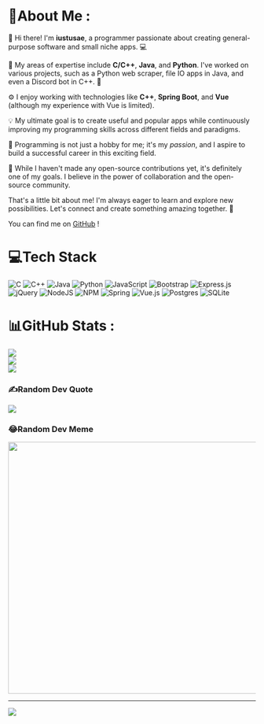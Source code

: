 # 💫About Me :
👋 Hi there! I'm **iustusae**, a programmer passionate about creating general-purpose software and small niche apps. 💻

🔧 My areas of expertise include **C/C++**, **Java**, and **Python**. I've worked on various projects, such as a Python web scraper, file IO apps in Java, and even a Discord bot in C++. 🚀

⚙️ I enjoy working with technologies like **C++**, **Spring Boot**, and **Vue** (although my experience with Vue is limited). 

💡 My ultimate goal is to create useful and popular apps while continuously improving my programming skills across different fields and paradigms. 

🌱 Programming is not just a hobby for me; it's my *passion*, and I aspire to build a successful career in this exciting field. 

🌟 While I haven't made any open-source contributions yet, it's definitely one of my goals. I believe in the power of collaboration and the open-source community. 

That's a little bit about me! I'm always eager to learn and explore new possibilities. Let's connect and create something amazing together. 💪

You can find me on [GitHub](https://github.com/iustusae) !


# 💻Tech Stack
![C](https://img.shields.io/badge/c-%2300599C.svg?style=for-the-badge&logo=c&logoColor=white) ![C++](https://img.shields.io/badge/c++-%2300599C.svg?style=for-the-badge&logo=c%2B%2B&logoColor=white) ![Java](https://img.shields.io/badge/java-%23ED8B00.svg?style=for-the-badge&logo=java&logoColor=white) ![Python](https://img.shields.io/badge/python-3670A0?style=for-the-badge&logo=python&logoColor=ffdd54) ![JavaScript](https://img.shields.io/badge/javascript-%23323330.svg?style=for-the-badge&logo=javascript&logoColor=%23F7DF1E) ![Bootstrap](https://img.shields.io/badge/bootstrap-%23563D7C.svg?style=for-the-badge&logo=bootstrap&logoColor=white) ![Express.js](https://img.shields.io/badge/express.js-%23404d59.svg?style=for-the-badge&logo=express&logoColor=%2361DAFB) ![jQuery](https://img.shields.io/badge/jquery-%230769AD.svg?style=for-the-badge&logo=jquery&logoColor=white) ![NodeJS](https://img.shields.io/badge/node.js-6DA55F?style=for-the-badge&logo=node.js&logoColor=white) ![NPM](https://img.shields.io/badge/NPM-%23000000.svg?style=for-the-badge&logo=npm&logoColor=white) ![Spring](https://img.shields.io/badge/spring-%236DB33F.svg?style=for-the-badge&logo=spring&logoColor=white) ![Vue.js](https://img.shields.io/badge/vuejs-%2335495e.svg?style=for-the-badge&logo=vuedotjs&logoColor=%234FC08D) ![Postgres](https://img.shields.io/badge/postgres-%23316192.svg?style=for-the-badge&logo=postgresql&logoColor=white) ![SQLite](https://img.shields.io/badge/sqlite-%2307405e.svg?style=for-the-badge&logo=sqlite&logoColor=white)
# 📊GitHub Stats :
![](https://github-readme-stats.vercel.app/api?username=iustusae&theme=dark&hide_border=true&include_all_commits=false&count_private=false)<br/>
![](https://github-readme-streak-stats.herokuapp.com/?user=iustusae&theme=dark&hide_border=true)<br/>
![](https://github-readme-stats.vercel.app/api/top-langs/?username=iustusae&theme=dark&hide_border=true&include_all_commits=false&count_private=false&layout=compact)

### ✍️Random Dev Quote
![](https://quotes-github-readme.vercel.app/api?type=horizontal&theme=dark)

### 😂Random Dev Meme
<img src="https://random-memer.herokuapp.com/" width="512px"/>

---
[![](https://visitcount.itsvg.in/api?id=iustusae&icon=5&color=2)](https://visitcount.itsvg.in)
